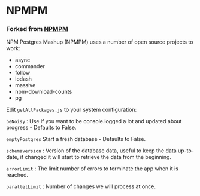 # NPMPM
### Forked from [NPMPM]

NPM Postgres Mashup (NPMPM) uses a number of open source projects to work:



[NPMPM]: <https://github.com/rickbergfalk/npm-postgres-mashup>
* async
* commander
* follow
* lodash
* massive
* npm-download-counts
* pg

Edit `getAllPackages.js` to your system configuration:

`beNoisy` : Use if you want to be console.logged a lot and updated about progress - Defaults to False. 

`emptyPostgres` Start a fresh database - Defaults to False. 

`schemaversion` : Version of the database data, useful to keep the data up-to-date, if changed it will start to retrieve the data from the beginning.

`errorLimit` : The limit number of errors to terminate the app when it is reached.

`parallelLimit` : Number of changes we will process at once.